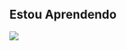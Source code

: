  ## Estou Aprendendo


<img src="https://cdn.jsdelivr.net/gh/devicons/devicon/icons/html5/html5-original-wordmark.svg" />
          


          
